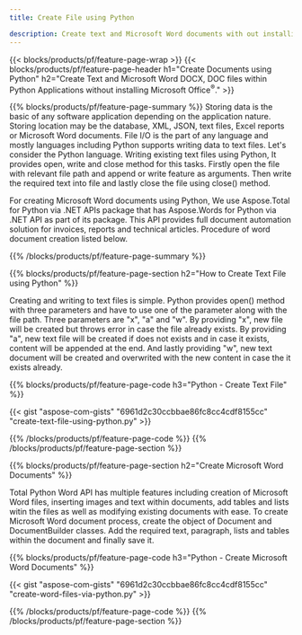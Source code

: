 ```yaml
---
title: Create File using Python 

description: Create text and Microsoft Word documents with out installing Microsoft Office 
---
```


{{< blocks/products/pf/feature-page-wrap >}}
{{< blocks/products/pf/feature-page-header h1="Create Documents using Python" h2="Create Text and Microsoft Word DOCX, DOC files within Python Applications without installing Microsoft Office<sup>&reg;</sup>." >}}

{{% blocks/products/pf/feature-page-summary %}}
Storing data is the basic of any software application depending on the application nature. Storing location may be the database, XML, JSON, text files, Excel reports or Microsoft Word documents. File I/O is the part of any language and mostly languages including Python supports writing data to text files. Let's consider the Python language. Writing existing text files using Python, It provides open, write and close method for this tasks. Firstly open the file with relevant file path and append or write feature as arguments. Then write the required text into file and lastly close the file using close() method. 

For creating Microsoft Word documents using Python, We use Aspose.Total for Python via .NET APIs package that has Aspose.Words for Python via .NET API as part of its package. This API provides full document automation solution for invoices, reports and technical articles. Procedure of word document creation listed below.

{{% /blocks/products/pf/feature-page-summary  %}}

{{% blocks/products/pf/feature-page-section  h2="How to Create Text File using Python" %}}

Creating and writing to text files is simple. Python provides open() method with three parameters and have to use one of the parameter along with the file path. Three parameters are "x", "a" and "w". By providing "x", new file will be created but throws error in case the file already exists. By providing "a", new text file will be created if does not exists and in case it exists, content will be appended at the end. And lastly providing "w", new text document will be created and overwrited with the new content in case the it exists already.

{{% blocks/products/pf/feature-page-code h3="Python - Create Text File" %}}

{{< gist "aspose-com-gists" "6961d2c30ccbbae86fc8cc4cdf8155cc" "create-text-file-using-python.py" >}}

{{% /blocks/products/pf/feature-page-code  %}}
{{% /blocks/products/pf/feature-page-section %}}

{{% blocks/products/pf/feature-page-section  h2="Create Microsoft Word Documents" %}}

Total Python Word API has multiple features including creation of Microsoft Word files, inserting images and text within documents, add tables and lists witin the files as well as modifying existing documents with ease. To create Microsoft Word document process, create the object of Document and DocumentBuilder classes. Add the required text, paragraph, lists and tables within the document and finally save it.

{{% blocks/products/pf/feature-page-code h3="Python - Create Microsoft Word Documents" %}}

{{< gist "aspose-com-gists" "6961d2c30ccbbae86fc8cc4cdf8155cc" "create-word-files-via-python.py" >}}

{{% /blocks/products/pf/feature-page-code  %}}
{{% /blocks/products/pf/feature-page-section %}}